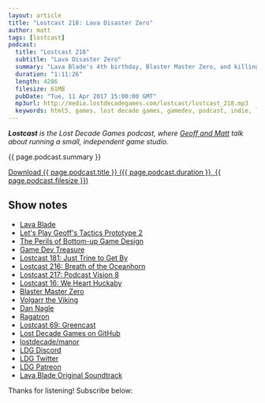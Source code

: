```yaml
---
layout: article
title: "Lostcast 218: Lava Disaster Zero"
author: matt
tags: [lostcast]
podcast:
  title: "Lostcast 218"
  subtitle: "Lava Disaster Zero"
  summary: "Lava Blade's 4th birthday, Blaster Master Zero, and killing an open source project."
  duration: "1:11:26"
  length: 4286
  filesize: 61MB
  pubDate: "Tue, 11 Apr 2017 15:00:00 GMT"
  mp3url: http://media.lostdecadegames.com/lostcast/lostcast_218.mp3
  keywords: html5, games, lost decade games, gamedev, podcast, indie, lostcast
---
```

_**Lostcast** is the Lost Decade Games podcast, where [Geoff and Matt](/about/) talk about running a small, independent game studio._

{{ page.podcast.summary }}

<a class="download-podcast" href="{{ page.podcast.mp3url }}">
	Download {{ page.podcast.title }} ({{ page.podcast.duration }}, {{ page.podcast.filesize }})
</a>

## Show notes

* [Lava Blade](https://twitter.com/LostDecadeGames/status/851827475633983488)
* [Let's Play Geoff's Tactics Prototype 2](https://www.youtube.com/watch?v=JN9163H5B3g)
* [The Perils of Bottom-up Game Design](http://www.gamasutra.com/view/feature/130563/the_designers_notebook_the_.php)
* [Game Dev Treasure](http://www.gamedevtreasure.com/)
* [Lostcast 181: Just Trine to Get By](http://www.lostdecadegames.com/lostcast-181/)
* [Lostcast 216: Breath of the Oceanhorn](http://www.lostdecadegames.com/lostcast-216/)
* [Lostcast 217: Podcast Vision 8](http://www.lostdecadegames.com/lostcast-217/)
* [Lostcast 16: We Heart Huckaby](http://www.lostdecadegames.com/lostcast-16-we-heart-huckaby/)
* [Blaster Master Zero](http://www.nintendo.com/games/detail/blaster-master-zero-switch)
* [Volgarr the Viking](http://www.volgarrtheviking.com/)
* [Dan Nagle](https://twitter.com/NagleCode)
* [Ragatron](https://github.com/dannagle/ragatron)
* [Lostcast 69: Greencast](http://www.lostdecadegames.com/lostcast-69/)
* [Lost Decade Games on GitHub](https://github.com/lostdecade)
* [lostdecade/manor](https://github.com/lostdecade/manor)
* [LDG Discord](https://discord.gg/jNHav65)
* [LDG Twitter](https://twitter.com/LostDecadeGames)
* [LDG Patreon](https://www.patreon.com/lostdecadegames)
* [Lava Blade Original Soundtrack](https://joshuamorse.bandcamp.com/album/lava-blade-original-soundtrack)

Thanks for listening! Subscribe below:
